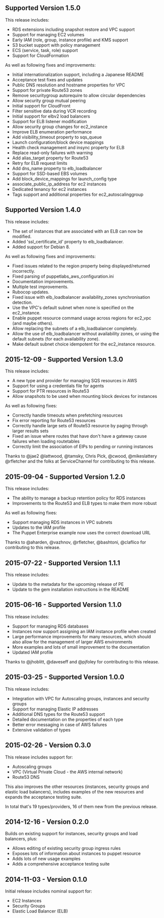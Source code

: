 ## Supported Version 1.5.0

This release includes:
- RDS extensions including snapshot restore and VPC support
- Support for managing EC2 volumes
- Early IAM (role, group, instance profile) and KMS support
- S3 bucket support with policy management
- ECS (service, task, role) support
- Support for CloudFormation

As well as following fixes and improvements:
- Initial internationalization support, including a Japanese README
- Acceptance test fixes and updates
- Public DNS resolution and hostname properties for VPC
- Support for private Route53 zones
- Remove securitygroup autorequire to allow circular dependencies
- Allow security group mutual peering
- Initial support for CloudFront
- Filter sensitive data during VCR recording
- Initial support for elbv2 load balancers
- Support for ELB listener modification
- Allow security group changes for ec2_instance
- Improve ELB enumeration performance
- Add visibility_timeout property to sqs_queue
- Launch configuration/block device mappings
- Health check management and insync property for ELB
- Replace read-only failures with warning
- Add alias_target property for Route53
- Retry for ELB request limits
- Add dns_name property to elb_loadbalancer
- Support for SSD-based EBS volumes
- Add block_device_mappings for launch_config type
- associate_public_ip_address for ec2 instances
- Dedicated tenancy for ec2 instances
- Tags support and additional properties for ec2_autoscalinggroup

## Supported Version 1.4.0

This release includes:
- The set of instances that are associated with an ELB can now be modified.
- Added 'ssl_certificate_id' property to elb_loadbalancer.
- Added support for Debian 8.

As well as following fixes and improvements:
- Fixed issues related to the region property being displayed/returned incorrectly.
- Fixed parsing of puppetlabs_aws_configuration.ini
- Documentation improvements.
- Multiple test improvements.
- Rubocop updates.
- Fixed issue with elb_loadbalancer availability_zones synchronisation detection.
- Use the VPC's default subnet when none is specified on the ec2_instance.
- Enable puppet resource command usage across regions for ec2_vpc (and maybe others).
- Allow replacing the subnets of a elb_loadbalancer completely.
- Allow the use of elb_loadbalancer without availability zones, or using the default subnets (for each availability zone).
- Make default subnet choice idempotent for the ec2_instance resource.

## 2015-12-09 - Supported Version 1.3.0

This release includes:

* A new type and provider for managing SQS resources in AWS
* Support for using a credentials file for agents
* Support for PTR resources in Route53
* Allow snapshots to be used when mounting block devices for instances

As well as following fixes:

* Correctly handle timeouts when prefetching resources
* Fix error reporting for Route53 resources
* Correctly handle large sets of Route53 resource by paging through
  larger results sets
* Fixed an issue where routes that have don't have a gateway cause
  failures when loading routetables
* Correctly limit the association of EIPs to pending or running instances

Thanks to @jae2 @lattwood, @tamsky, Chris Pick, @cwood, @mikeslattery
@rfletcher and the folks at ServiceChannel for contributing to this release.


## 2015-09-04 - Supported Version 1.2.0

This release includes:

* The ability to manage a backup retention policy for RDS instances
* Improvements to the Route53 and ELB types to make them more robust

As well as following fixes:

* Support managing RDS instances in VPC subnets
* Updates to the IAM profile
* The Puppet Enterprise example now uses the correct download URL

Thanks to @aharden, @vazhnov, @rfletcher, @bashtoni, @claflico for
contributing to this release.


## 2015-07-22 - Supported Version 1.1.1

This release includes:

* Update to the metadata for the upcoming release of PE
* Update to the gem installation instructions in the README

## 2015-06-16 - Supported Version 1.1.0

This release includes:

* Support for managing RDS databases
* Instances now support assigning an IAM instance profile when created
* Large performance improvements for many resources, which should also
  allow for the management of larger AWS environments
* More examples and lots of small improvement to the documentation
* Updated IAM profile

Thanks to @jhoblitt, @daveseff and @pjfoley for contributing to this release.


## 2015-03-25 - Supported Version 1.0.0

This release includes:

* Integration with VPC for Autoscaling groups, instances and security groups
* Support for managing Elastic IP addresses
* Additional DNS types for the Route53 support
* Detailed documentation on the properties of each type
* Better error messaging in case of AWS failures
* Extensive validation of types


## 2015-02-26 - Version 0.3.0

This release includes support for:

* Autoscaling groups
* VPC (Virtual Private Cloud - the AWS internal network)
* Route53 DNS

This also improves the other resources (instances, security groups and
elastic load balancers), includes examples of the new resources and
expands the acceptance testing suite.

In total that's 19 types/providers, 16 of them new from the previous release.


## 2014-12-16 - Version 0.2.0

Builds on existing support for instances, security groups and load balancers, plus:

* Allows editing of existing security group ingress rules
* Exposes lots of information about instances to puppet resource
* Adds lots of new usage examples
* Adds a comprehensive acceptance testing suite


## 2014-11-03 - Version 0.1.0

Initial release includes nominal support for:

* EC2 Instances
* Security Groups
* Elastic Load Balancer (ELB)
